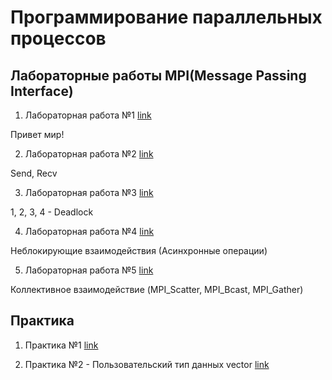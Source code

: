 # Программирование параллельных процессов

## Лабораторные работы MPI(Message Passing Interface)

1. Лабораторная работа №1 [link](./lab_01/)

Привет мир!

2. Лабораторная работа №2 [link](./lab_02/)

Send, Recv

3. Лабораторная работа №3 [link](./lab_03/)

1, 2, 3, 4 - Deadlock

4. Лабораторная работа №4 [link](./lab_04/)

Неблокирующие взаимодействия (Асинхронные операции)

5. Лабораторная работа №5 [link](./lab_05/)

Коллективное взаимодействие (MPI_Scatter, MPI_Bcast, MPI_Gather)

## Практика

1. Практика №1 [link](./test1/)

2. Практика №2 - Пользовательский тип данных vector [link](./test2/)
